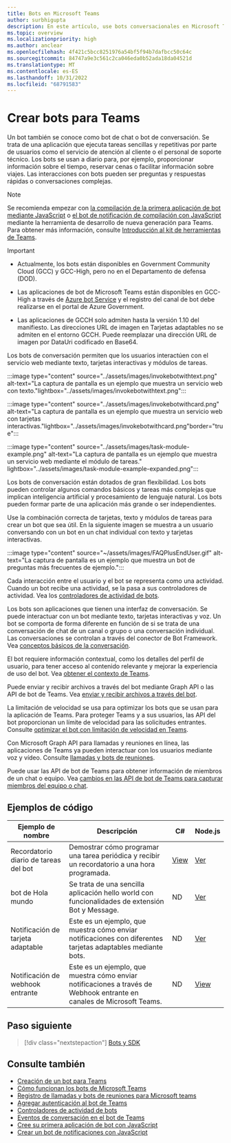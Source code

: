```yaml
---
title: Bots en Microsoft Teams
author: surbhigupta
description: En este artículo, use bots conversacionales en Microsoft Teams para compartir archivos, enviar notificaciones proactivas, tarjetas interactivas, realizar llamadas, invocar el comando de bot, IVR.
ms.topic: overview
ms.localizationpriority: high
ms.author: anclear
ms.openlocfilehash: 4f421c5bcc8251976a54bf5f94b7dafbcc50c64c
ms.sourcegitcommit: 84747a9e3c561c2ca046eda0b52ada18da04521d
ms.translationtype: MT
ms.contentlocale: es-ES
ms.lasthandoff: 10/31/2022
ms.locfileid: "68791583"
---
```

# <a name="build-bots-for-teams"></a>Crear bots para Teams

Un bot también se conoce como bot de chat o bot de conversación. Se trata de una aplicación que ejecuta tareas sencillas y repetitivas por parte de usuarios como el servicio de atención al cliente o el personal de soporte técnico. Los bots se usan a diario para, por ejemplo, proporcionar información sobre el tiempo, reservar cenas o facilitar información sobre viajes. Las interacciones con bots pueden ser preguntas y respuestas rápidas o conversaciones complejas.

> [!NOTE]
> Se recomienda empezar con [la compilación de la primera aplicación de bot mediante JavaScript](../sbs-gs-bot.yml) o [el bot de notificación de compilación con JavaScript](../sbs-gs-notificationbot.yml) mediante la herramienta de desarrollo de nueva generación para Teams. Para obtener más información, consulte [Introducción al kit de herramientas de Teams](../toolkit/teams-toolkit-fundamentals.md).

> [!IMPORTANT]
>
> * Actualmente, los bots están disponibles en Government Community Cloud (GCC) y GCC-High, pero no en el Departamento de defensa (DOD).
>
> * Las aplicaciones de bot de Microsoft Teams están disponibles en GCC-High a través de [Azure bot Service](/azure/bot-service/how-to-deploy-gov-cloud-high) y el registro del canal de bot debe realizarse en el portal de Azure Government.
>
> * Las aplicaciones de GCCH solo admiten hasta la versión 1.10 del manifiesto. Las direcciones URL de imagen en Tarjetas adaptables no se admiten en el entorno GCCH. Puede reemplazar una dirección URL de imagen por DataUri codificado en Base64.

Los bots de conversación permiten que los usuarios interactúen con el servicio web mediante texto, tarjetas interactivas y módulos de tareas.

:::image type="content" source="../assets/images/invokebotwithtext.png" alt-text="La captura de pantalla es un ejemplo que muestra un servicio web con texto."lightbox="../assets/images/invokebotwithtext.png":::

:::image type="content" source="../assets/images/invokebotwithcard.png" alt-text="La captura de pantalla es un ejemplo que muestra un servicio web con tarjetas interactivas."lightbox="../assets/images/invokebotwithcard.png"border="true":::

:::image type="content" source="../assets/images/task-module-example.png" alt-text="La captura de pantalla es un ejemplo que muestra un servicio web mediante el módulo de tareas." lightbox="../assets/images/task-module-example-expanded.png":::

Los bots de conversación están dotados de gran flexibilidad. Los bots pueden controlar algunos comandos básicos y tareas más complejas que implican inteligencia artificial y procesamiento de lenguaje natural. Los bots pueden formar parte de una aplicación más grande o ser independientes.

Use la combinación correcta de tarjetas, texto y módulos de tareas para crear un bot que sea útil. En la siguiente imagen se muestra a un usuario conversando con un bot en un chat individual con texto y tarjetas interactivas.

:::image type="content" source="~/assets/images/FAQPlusEndUser.gif" alt-text="La captura de pantalla es un ejemplo que muestra un bot de preguntas más frecuentes de ejemplo.":::

Cada interacción entre el usuario y el bot se representa como una actividad. Cuando un bot recibe una actividad, se la pasa a sus controladores de actividad. Vea los [controladores de actividad de bots](~/bots/bot-basics.md).

Los bots son aplicaciones que tienen una interfaz de conversación. Se puede interactuar con un bot mediante texto, tarjetas interactivas y voz. Un bot se comporta de forma diferente en función de si se trata de una conversación de chat de un canal o grupo o una conversación individual. Las conversaciones se controlan a través del conector de Bot Framework. Vea [conceptos básicos de la conversación](~/bots/how-to/conversations/conversation-basics.md).

El bot requiere información contextual, como los detalles del perfil de usuario, para tener acceso al contenido relevante y mejorar la experiencia de uso del bot. Vea [obtener el contexto de Teams](~/bots/how-to/get-teams-context.md).

Puede enviar y recibir archivos a través del bot mediante Graph API o las API de bot de Teams. Vea [enviar y recibir archivos a través del bot](~/bots/how-to/bots-filesv4.md).

La limitación de velocidad se usa para optimizar los bots que se usan para la aplicación de Teams. Para proteger Teams y a sus usuarios, las API del bot proporcionan un límite de velocidad para las solicitudes entrantes. Consulte [optimizar el bot con limitación de velocidad en Teams](~/bots/how-to/rate-limit.md).

Con Microsoft Graph API para llamadas y reuniones en línea, las aplicaciones de Teams ya pueden interactuar con los usuarios mediante voz y vídeo. Consulte [llamadas y bots de reuniones](~/bots/calls-and-meetings/calls-meetings-bots-overview.md).

Puede usar las API de bot de Teams para obtener información de miembros de un chat o equipo. Vea [cambios en las API de bot de Teams para capturar miembros del equipo o chat](~/resources/team-chat-member-api-changes.md).

<!--- TBD: For quick scanning, see if the above information can be itemized as a list.
--->

## <a name="code-samples"></a>Ejemplos de código

|Ejemplo de nombre | Descripción | C# | Node.js |
|----------------|-----------------|--------------|--------------|
| Recordatorio diario de tareas del bot| Demostrar cómo programar una tarea periódica y recibir un recordatorio a una hora programada. | [View](https://github.com/OfficeDev/Microsoft-Teams-Samples/tree/main/samples/bot-daily-task-reminder/csharp) | [Ver](https://github.com/OfficeDev/Microsoft-Teams-Samples/tree/main/samples/bot-daily-task-reminder/nodejs) |
| bot de Hola mundo | Se trata de una sencilla aplicación hello world con funcionalidades de extensión Bot y Message. | ND | [Ver](https://github.com/OfficeDev/TeamsFx-Samples/tree/v1.0.0/hello-world-bot) |
| Notificación de tarjeta adaptable | Este es un ejemplo, que muestra cómo enviar notificaciones con diferentes tarjetas adaptables mediante bots. | ND | [Ver](https://github.com/OfficeDev/TeamsFx-Samples/tree/v1.0.0/adaptive-card-notification) |
| Notificación de webhook entrante | Este es un ejemplo, que muestra cómo enviar notificaciones a través de Webhook entrante en canales de Microsoft Teams. | ND | [View](https://github.com/OfficeDev/TeamsFx-Samples/tree/v1.0.0/incoming-webhook-notification) |

## <a name="next-step"></a>Paso siguiente

> [!div class="nextstepaction"]
> [Bots y SDK](~/bots/bot-features.md)

## <a name="see-also"></a>Consulte también

* [Creación de un bot para Teams](../resources/bot-v3/bots-create.md)
* [Cómo funcionan los bots de Microsoft Teams](/azure/bot-service/bot-builder-basics-teams)
* [Registro de llamadas y bots de reuniones para Microsoft teams](~/bots/calls-and-meetings/registering-calling-bot.md)
* [Agregar autenticación al bot de Teams](~/bots/how-to/authentication/add-authentication.md)
* [Controladores de actividad de bots](~/bots/bot-basics.md)
* [Eventos de conversación en el bot de Teams](~/bots/how-to/conversations/subscribe-to-conversation-events.md)
* [Cree su primera aplicación de bot con JavaScript](../sbs-gs-bot.yml)
* [Crear un bot de notificaciones con JavaScript](../sbs-gs-notificationbot.yml)
